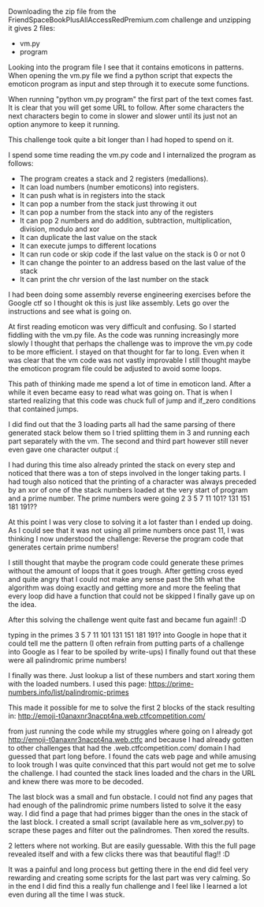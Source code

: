 

Downloading the zip file from the FriendSpaceBookPlusAllAccessRedPremium.com challenge and unzipping it gives 2 files:

- vm.py
- program

Looking into the program file I see that it contains emoticons in patterns. When opening the vm.py file we find a python script that expects the emoticon program as input and step through it to execute some functions.

When running "python vm.py program" the first part of the text comes fast. It is clear that you will get some URL to follow. After some characters the next characters begin to come in slower and slower until its just not an option anymore to keep it running.

This challenge took quite a bit longer than I had hoped to spend on it.

I spend some time reading the vm.py code and I internalized the program as follows:

- The program creates a stack and 2 registers (medallions).
- It can load numbers (number emoticons) into registers.
- It can push what is in registers into the stack
- It can pop a number from the stack just throwing it out
- It can pop a number from the stack into any of the registers
- It can pop 2 numbers and do addition, subtraction, multiplication, division, modulo and xor
- It can duplicate the last value on the stack
- It can execute jumps to different locations
- It can run code or skip code if the last value on the stack is 0 or not 0
- It can change the pointer to an address based on the last value of the stack
- It can print the chr version of the last number on the stack

I had been doing some assembly reverse engineering exercises before the Google ctf so I thought ok this is just like assembly. Lets go over the instructions and see what is going on.

At first reading emoticon was very difficult and confusing. So I started fiddling with the vm.py file. As the code was running increasingly more slowly I thought that perhaps the challenge was to improve the vm.py code to be more efficient. I stayed on that thought for far to long. Even when it was clear that the vm code was not vastly improvable I still thought maybe the emoticon program file could be adjusted to avoid some loops.

This path of thinking made me spend a lot of time in emoticon land. After a while it even became easy to read what was going on. That is when I started realizing that this code was chuck full of jump and if_zero conditions that contained jumps.

I did find out that the 3 loading parts all had the same parsing of there generated stack below them so I tried splitting them in 3 and running each part separately with the vm. The second and third part however still never even gave one character output :(

I had during this time also already printed the stack on every step and noticed that there was a ton of steps involved in the longer taking parts. I had tough also noticed that the printing of a character was always preceded by an xor of one of the stack numbers loaded at the very start of program and a prime number. The prime numbers were going 2 3 5 7 11 101? 131 151 181 191??

At this point I was very close to solving it a lot faster than I ended up doing. As I could see that it was not using all prime numbers once past 11, I was thinking I now understood the challenge: Reverse the program code that generates certain prime numbers!

I still thought that maybe the program code could generate these primes without the amount of loops that it goes trough. After getting cross eyed and quite angry that I could not make any sense past the 5th what the algorithm was doing exactly and getting more and more the feeling that every loop did have a function that could not be skipped I finally gave up on the idea.

After this solving the challenge went quite fast and became fun again!! :D

typing in the primes 3 5 7 11 101 131 151 181 191? into Google in hope that it could tell me the pattern (I often refrain from putting parts of a challenge into Google as I fear to be spoiled by write-ups) I finally found out that these were all palindromic prime numbers!

I finally was there. Just lookup a list of these numbers and start xoring them with the loaded numbers. I used this page: https://prime-numbers.info/list/palindromic-primes

This made it possible for me to solve the first 2 blocks of the stack resulting in: http://emoji-t0anaxnr3nacpt4na.web.ctfcompetition.com/

from just running the code while my struggles where going on I already got http://emoji-t0anaxnr3nacpt4na.web.ctfc and because I had already gotten to other challenges that had the .web.ctfcompetition.com/ domain I had guessed that part long before. I found the cats web page and while amusing to look trough I was quite convinced that this part would not get me to solve the challenge. I had counted the stack lines loaded and the chars in the URL and knew there was more to be decoded.

The last block was a small and fun obstacle. I could not find any pages that had enough of the palindromic prime numbers listed to solve it the easy way. I did find a page that had primes bigger than the ones in the stack of the last block. I created a small script (available here as vm_solver.py) to scrape these pages and filter out the palindromes. Then xored the results.

2 letters where not working. But are easily guessable. With this the full page revealed itself and with a few clicks there was that beautiful flag!! :D

It was a painful and long process but getting there in the end did feel very rewarding and creating some scripts for the last part was very calming. So in the end I did find this a really fun challenge and I feel like I learned a lot even during all the time I was stuck.
